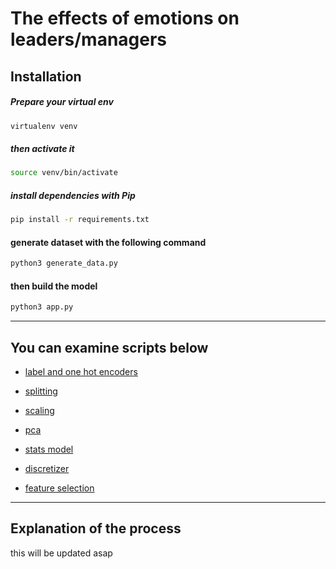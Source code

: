 # The effects of emotions on leaders/managers

## Installation

##### Prepare your virtual env
```bash
virtualenv venv 
```

##### then activate it
```bash
source venv/bin/activate 
```

##### install dependencies with Pip
```bash
pip install -r requirements.txt
```

#### generate dataset with the following command
```bash
python3 generate_data.py
```

#### then build the model
```bash
python3 app.py
```

***

## You can examine scripts below

* [label and one hot encoders](https://github.com/recepsirin/cse0544-the_effects_of_emotions_on_leaders_managers/blob/master/preprocessing.py)
  
* [splitting](https://github.com/recepsirin/cse0544-the_effects_of_emotions_on_leaders_managers/blob/master/splitting.py)

* [scaling](https://github.com/recepsirin/cse0544-the_effects_of_emotions_on_leaders_managers/blob/master/scaling.py)

* [pca](https://github.com/recepsirin/cse0544-the_effects_of_emotions_on_leaders_managers/blob/master/pca.py)

* [stats model](https://github.com/recepsirin/cse0544-the_effects_of_emotions_on_leaders_managers/blob/master/stats_models.py)

* [discretizer](https://github.com/recepsirin/cse0544-the_effects_of_emotions_on_leaders_managers/blob/master/discretizer.py)

* [feature selection](https://github.com/recepsirin/cse0544-the_effects_of_emotions_on_leaders_managers/blob/master/feature_selection.py)

***

## Explanation of the process

this will be updated asap